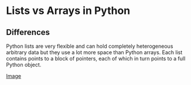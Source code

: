 # Lists vs Arrays in Python
## Differences
Python lists are very flexible and can hold completely heterogeneous arbitrary data but they use a lot more space than Python arrays. Each list contains points to a block of pointers, each of which in turn points to a full Python object.

[Image](https://ibb.co/fH57PKK)

















